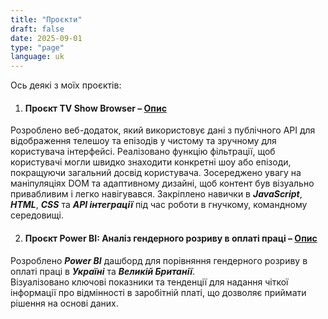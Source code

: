 ```yaml
---
title: "Проєкти"
draft: false
date: 2025-09-01
type: "page"
language: uk
---
```


Ось деякі з моїх проєктів:

1. #### Проєкт TV Show Browser – [Опис](https://cyf-nataliia74-tv.netlify.app/)

Розроблено веб-додаток, який використовує дані з публічного API для відображення телешоу та епізодів у чистому та зручному для користувача інтерфейсі. Реалізовано функцію фільтрації, щоб користувачі могли швидко знаходити конкретні шоу або епізоди, покращуючи загальний досвід користувача. Зосереджено увагу на маніпуляціях DOM та адаптивному дизайні, щоб контент був візуально привабливим і легко навігувався. Закріплено навички в **_JavaScript_**, **_HTML_**, **_CSS_** та **_API інтеграції_** під час роботи в гнучкому, командному середовищі.

2. #### Проєкт Power BI: Аналіз гендерного розриву в оплаті праці – [Опис](https://datacolleges.education/power-bi-example-nataliia-v/)

Розроблено **_Power BI_** дашборд для порівняння гендерного розриву в оплаті праці в **_Україні_** та **_Великій Британії_**.  
Візуалізовано ключові показники та тенденції для надання чіткої інформації про відмінності в заробітній платі, що дозволяє приймати рішення на основі даних.
